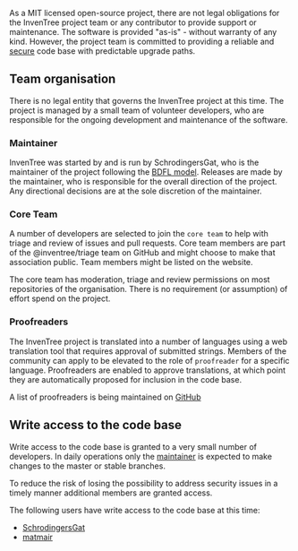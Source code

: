 
As a MIT licensed open-source project, there are not legal obligations for the InvenTree project team or any contributor to provide support or maintenance. The software is provided "as-is" - without warranty of any kind.
However, the project team is committed to providing a reliable and [secure](security.md) code base with predictable upgrade paths.

## Team organisation

There is no legal entity that governs the InvenTree project at this time.
The project is managed by a small team of volunteer developers, who are responsible for the ongoing development and maintenance of the software.

### Maintainer

InvenTree was started by and is run by SchrodingersGat, who is the maintainer of the project following the [BDFL model](https://en.wikipedia.org/wiki/Benevolent_dictator_for_life).
Releases are made by the maintainer, who is responsible for the overall direction of the project. Any directional decisions are at the sole discretion of the maintainer.

### Core Team

A number of developers are selected to join the `core team` to help with triage and review of issues and pull requests. Core team members are part of the @inventree/triage team on GitHub and might choose to make that association public. Team members might be listed on the website.

The core team has moderation, triage and review permissions on most repositories of the organisation. There is no requirement (or assumption) of effort spend on the project.

### Proofreaders

The InvenTree project is translated into a number of languages using a web translation tool that requires approval of submitted strings. Members of the community can apply to be elevated to the role of `proofreader` for a specific language.
Proofreaders are enabled to approve translations, at which point they are automatically proposed for inclusion in the code base.

A list of proofreaders is being maintained on [GitHub](https://github.com/inventree/InvenTree/discussions/9073)

## Write access to the code base

Write access to the code base is granted to a very small number of developers. In daily operations only the [maintainer](#maintainer) is expected to make changes to the master or stable branches.

To reduce the risk of losing the possibility to address security issues in a timely manner additional members are granted access.

The following users have write access to the code base at this time:

- [SchrodingersGat](https://github.com/SchrodingersGat)
- [matmair](https://github.com/matmair)
